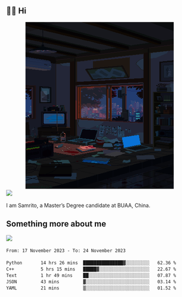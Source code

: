 ## 👋🏻 Hi

<div align="center">
<img alt="GIF" src="https://github.com/xiangsam/xiangsam/blob/271390e4ab50820a4594e3cb94b7ffaa6293de72/0_0EUAvTumWsRa2k6F.gif" width=400 height=450/>
</div>

<a href="https://github.com/xiangsam">
  <img src="https://komarev.com/ghpvc/?username=xiangsam&style=flat-square" />
</a>

I am Samrito, a Master’s Degree candidate at BUAA, China.


## Something more about me
<a href="https://github.com/xiangsam">
  <img src="https://github-readme-stats.vercel.app/api?username=xiangsam&show_icons=true&hide_border=true" />
</a>

<!--
<a href="https://github.com/xiangsam">
  <img src="https://github-readme-stats.vercel.app/api/top-langs/?username=xiangsam&layout=compact" />
</a>
-->

<!--START_SECTION:waka-->

```txt
From: 17 November 2023 - To: 24 November 2023

Python       14 hrs 26 mins  ███████████████▓░░░░░░░░░   62.36 %
C++          5 hrs 15 mins   █████▓░░░░░░░░░░░░░░░░░░░   22.67 %
Text         1 hr 49 mins    ██░░░░░░░░░░░░░░░░░░░░░░░   07.87 %
JSON         43 mins         ▓░░░░░░░░░░░░░░░░░░░░░░░░   03.14 %
YAML         21 mins         ▒░░░░░░░░░░░░░░░░░░░░░░░░   01.52 %
```

<!--END_SECTION:waka-->

<!---
xiangsam/xiangsam is a ✨ special ✨ repository because its `README.md` (this file) appears on your GitHub profile.
You can click the Preview link to take a look at your changes.
--->
